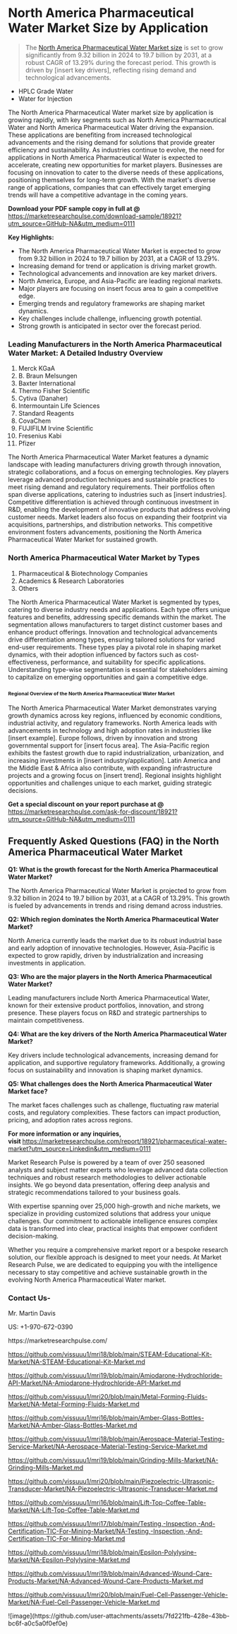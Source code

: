 <h1>North America Pharmaceutical Water Market&nbsp;Size by Application</h1><blockquote><p>The <a href="https://marketresearchpulse.com/download-sample/18921?utm_source=GitHub-NA&amp;utm_medium=0111">North America Pharmaceutical Water Market size</a> is set to grow significantly from 9.32 billion in 2024 to 19.7 billion by 2031, at a robust CAGR of 13.29% during the forecast period. This growth is driven by [insert key drivers], reflecting rising demand and technological advancements.</p></blockquote><ul><li>HPLC Grade Water<li> Water for Injection</li></ul><p>The North America Pharmaceutical Water market size by application is growing rapidly, with key segments such as North America Pharmaceutical Water and North America Pharmaceutical Water driving the expansion. These applications are benefiting from increased technological advancements and the rising demand for solutions that provide greater efficiency and sustainability. As industries continue to evolve, the need for applications in North America Pharmaceutical Water is expected to accelerate, creating new opportunities for market players. Businesses are focusing on innovation to cater to the diverse needs of these applications, positioning themselves for long-term growth. With the market's diverse range of applications, companies that can effectively target emerging trends will have a competitive advantage in the coming years.</p><p><strong>Download your PDF sample copy in full at @ </strong><a href="https://marketresearchpulse.com/download-sample/18921?utm_source=GitHub-NA&amp;utm_medium=0111">https://marketresearchpulse.com/download-sample/18921?utm_source=GitHub-NA&amp;utm_medium=0111</a></p><p><strong>Key Highlights: </strong></p><ul><li>The North America Pharmaceutical Water Market is expected to grow from 9.32 billion in 2024 to 19.7 billion by 2031, at a CAGR of 13.29%.</li><li>Increasing demand for trend or application is driving market growth.</li><li>Technological advancements and innovation are key market drivers.</li><li>North America, Europe, and Asia-Pacific are leading regional markets.</li><li>Major players are focusing on insert focus area to gain a competitive edge.</li><li>Emerging trends and regulatory frameworks are shaping market dynamics.</li><li>Key challenges include challenge, influencing growth potential.</li><li>Strong growth is anticipated in sector over the forecast period.</li></ul><h3>Leading Manufacturers in the North America Pharmaceutical Water Market: A Detailed Industry Overview</h3><ol><li>Merck KGaA</li><li>B. Braun Melsungen</li><li>Baxter International</li><li>Thermo Fisher Scientific</li><li>Cytiva (Danaher)</li><li>Intermountain Life Sciences</li><li>Standard Reagents</li><li>CovaChem</li><li>FUJIFILM Irvine Scientific</li><li>Fresenius Kabi</li><li>Pfizer</li></ol><div class="flex max-w-full flex-col flex-grow"><div class="min-h-8 text-message flex w-full flex-col items-end gap-2 whitespace-normal break-words [.text-message+&amp;]:mt-5" dir="auto" data-message-author-role="assistant" data-message-id="fd8432e4-4910-450d-b182-61b7bfb0a01f" data-message-model-slug="gpt-4o"><div class="flex w-full flex-col gap-1 empty:hidden first:pt-[3px]"><div class="markdown prose w-full break-words dark:prose-invert light"><p>The North America Pharmaceutical Water Market features a dynamic landscape with leading manufacturers driving growth through innovation, strategic collaborations, and a focus on emerging technologies. Key players leverage advanced production techniques and sustainable practices to meet rising demand and regulatory requirements. Their portfolios often span diverse applications, catering to industries such as [insert industries]. Competitive differentiation is achieved through continuous investment in R&amp;D, enabling the development of innovative products that address evolving customer needs. Market leaders also focus on expanding their footprint via acquisitions, partnerships, and distribution networks. This competitive environment fosters advancements, positioning the North America Pharmaceutical Water Market for sustained growth.</p></div></div></div></div><h3>North America Pharmaceutical Water Market by Types</h3><ol><li>Pharmaceutical & Biotechnology Companies<li> Academics & Research Laboratories<li> Others</li></ol><div class="flex max-w-full flex-col flex-grow"><div class="min-h-8 text-message flex w-full flex-col items-end gap-2 whitespace-normal break-words [.text-message+&amp;]:mt-5" dir="auto" data-message-author-role="assistant" data-message-id="084470be-0bb7-4664-bddf-5156b4f41249" data-message-model-slug="gpt-4o-mini"><div class="flex w-full flex-col gap-1 empty:hidden first:pt-[3px]"><div class="markdown prose w-full break-words dark:prose-invert light"><p>The North America Pharmaceutical Water Market is segmented by types, catering to diverse industry needs and applications. Each type offers unique features and benefits, addressing specific demands within the market. The segmentation allows manufacturers to target distinct customer bases and enhance product offerings. Innovation and technological advancements drive differentiation among types, ensuring tailored solutions for varied end-user requirements. These types play a pivotal role in shaping market dynamics, with their adoption influenced by factors such as cost-effectiveness, performance, and suitability for specific applications. Understanding type-wise segmentation is essential for stakeholders aiming to capitalize on emerging opportunities and gain a competitive edge.</p></div></div></div></div><h3><span style="font-size: 11px;">Regional Overview of the North America Pharmaceutical Water Market</span></h3><div class="flex max-w-full flex-col flex-grow"><div class="min-h-8 text-message flex w-full flex-col items-end gap-2 whitespace-normal break-words [.text-message+&amp;]:mt-5" dir="auto" data-message-author-role="assistant" data-message-id="e9038762-ce64-4e30-91c9-9bd413514231" data-message-model-slug="gpt-4o-mini"><div class="flex w-full flex-col gap-1 empty:hidden first:pt-[3px]"><div class="markdown prose w-full break-words dark:prose-invert light"><p>The North America Pharmaceutical Water Market demonstrates varying growth dynamics across key regions, influenced by economic conditions, industrial activity, and regulatory frameworks. North America leads with advancements in technology and high adoption rates in industries like [insert example]. Europe follows, driven by innovation and strong governmental support for [insert focus area]. The Asia-Pacific region exhibits the fastest growth due to rapid industrialization, urbanization, and increasing investments in [insert industry/application]. Latin America and the Middle East &amp; Africa also contribute, with expanding infrastructure projects and a growing focus on [insert trend]. Regional insights highlight opportunities and challenges unique to each market, guiding strategic decisions.</p></div></div></div></div><p><strong>Get a special discount on your report purchase at @ </strong><a href="https://marketresearchpulse.com/ask-for-discount/18921?utm_source=GitHub-NA&amp;utm_medium=0111">https://marketresearchpulse.com/ask-for-discount/18921?utm_source=GitHub-NA&amp;utm_medium=0111</a></p><h2>Frequently Asked Questions (FAQ) in the North America Pharmaceutical Water Market</h2><p><strong>Q1: What is the growth forecast for the North America Pharmaceutical Water Market?</strong></p><p>The North America Pharmaceutical Water Market is projected to grow from 9.32 billion in 2024 to 19.7 billion by 2031, at a CAGR of 13.29%. This growth is fueled by advancements in trends and rising demand across industries.</p><p><strong>Q2: Which region dominates the North America Pharmaceutical Water Market?</strong></p><p>North America currently leads the market due to its robust industrial base and early adoption of innovative technologies. However, Asia-Pacific is expected to grow rapidly, driven by industrialization and increasing investments in application.</p><p><strong>Q3: Who are the major players in the North America Pharmaceutical Water Market?</strong></p><p>Leading manufacturers include North America Pharmaceutical Water, known for their extensive product portfolios, innovation, and strong presence. These players focus on R&amp;D and strategic partnerships to maintain competitiveness.</p><p><strong>Q4: What are the key drivers of the North America Pharmaceutical Water Market?</strong></p><p>Key drivers include technological advancements, increasing demand for application, and supportive regulatory frameworks. Additionally, a growing focus on sustainability and innovation is shaping market dynamics.</p><p><strong>Q5: What challenges does the North America Pharmaceutical Water Market face?</strong></p><p>The market faces challenges such as challenge, fluctuating raw material costs, and regulatory complexities. These factors can impact production, pricing, and adoption rates across regions.</p><p><strong>For more information or any inquiries, visit&nbsp;</strong><a href="https://marketresearchpulse.com/report/18921/pharmaceutical-water-market?utm_source=Linkedin&utm_medium=0111">https://marketresearchpulse.com/report/18921/pharmaceutical-water-market?utm_source=Linkedin&utm_medium=0111</a></p><p>Market Research Pulse is powered by a team of over 250 seasoned analysts and subject matter experts who leverage advanced data collection techniques and robust research methodologies to deliver actionable insights. We go beyond data presentation, offering deep analysis and strategic recommendations tailored to your business goals.</p><p>With expertise spanning over 25,000 high-growth and niche markets, we specialize in providing customized solutions that address your unique challenges. Our commitment to actionable intelligence ensures complex data is transformed into clear, practical insights that empower confident decision-making.</p><p>Whether you require a comprehensive market report or a bespoke research solution, our flexible approach is designed to meet your needs. At Market Research Pulse, we are dedicated to equipping you with the intelligence necessary to stay competitive and achieve sustainable growth in the evolving North America Pharmaceutical Water market.</p><h3><strong>Contact Us-</strong></h3><p>Mr. Martin Davis</p><p>US: +1-970-672-0390</p><p>https://marketresearchpulse.com/</p><p><a href="https://github.com/vissuuu1/mri18/blob/main/STEAM-Educational-Kit-Market/NA-STEAM-Educational-Kit-Market.md">https://github.com/vissuuu1/mri18/blob/main/STEAM-Educational-Kit-Market/NA-STEAM-Educational-Kit-Market.md</a></p><p><a href="https://github.com/vissuuu1/mri19/blob/main/Amiodarone-Hydrochloride-API-Market/NA-Amiodarone-Hydrochloride-API-Market.md">https://github.com/vissuuu1/mri19/blob/main/Amiodarone-Hydrochloride-API-Market/NA-Amiodarone-Hydrochloride-API-Market.md</a></p><p><a href="https://github.com/vissuuu1/mri20/blob/main/Metal-Forming-Fluids-Market/NA-Metal-Forming-Fluids-Market.md">https://github.com/vissuuu1/mri20/blob/main/Metal-Forming-Fluids-Market/NA-Metal-Forming-Fluids-Market.md</a></p><p><a href="https://github.com/vissuuu1/mri16/blob/main/Amber-Glass-Bottles-Market/NA-Amber-Glass-Bottles-Market.md">https://github.com/vissuuu1/mri16/blob/main/Amber-Glass-Bottles-Market/NA-Amber-Glass-Bottles-Market.md</a></p><p><a href="https://github.com/vissuuu1/mri18/blob/main/Aerospace-Material-Testing-Service-Market/NA-Aerospace-Material-Testing-Service-Market.md">https://github.com/vissuuu1/mri18/blob/main/Aerospace-Material-Testing-Service-Market/NA-Aerospace-Material-Testing-Service-Market.md</a></p><p><a href="https://github.com/vissuuu1/mri19/blob/main/Grinding-Mills-Market/NA-Grinding-Mills-Market.md">https://github.com/vissuuu1/mri19/blob/main/Grinding-Mills-Market/NA-Grinding-Mills-Market.md</a></p><p><a href="https://github.com/vissuuu1/mri20/blob/main/Piezoelectric-Ultrasonic-Transducer-Market/NA-Piezoelectric-Ultrasonic-Transducer-Market.md">https://github.com/vissuuu1/mri20/blob/main/Piezoelectric-Ultrasonic-Transducer-Market/NA-Piezoelectric-Ultrasonic-Transducer-Market.md</a></p><p><a href="https://github.com/vissuuu1/mri16/blob/main/Lift-Top-Coffee-Table-Market/NA-Lift-Top-Coffee-Table-Market.md">https://github.com/vissuuu1/mri16/blob/main/Lift-Top-Coffee-Table-Market/NA-Lift-Top-Coffee-Table-Market.md</a></p><p><a href="https://github.com/vissuuu1/mri17/blob/main/Testing,-Inspection,-And-Certification-TIC-For-Mining-Market/NA-Testing,-Inspection,-And-Certification-TIC-For-Mining-Market.md">https://github.com/vissuuu1/mri17/blob/main/Testing,-Inspection,-And-Certification-TIC-For-Mining-Market/NA-Testing,-Inspection,-And-Certification-TIC-For-Mining-Market.md</a></p><p><a href="https://github.com/vissuuu1/mri18/blob/main/Epsilon-Polylysine-Market/NA-Epsilon-Polylysine-Market.md">https://github.com/vissuuu1/mri18/blob/main/Epsilon-Polylysine-Market/NA-Epsilon-Polylysine-Market.md</a></p><p><a href="https://github.com/vissuuu1/mri19/blob/main/Advanced-Wound-Care-Products-Market/NA-Advanced-Wound-Care-Products-Market.md">https://github.com/vissuuu1/mri19/blob/main/Advanced-Wound-Care-Products-Market/NA-Advanced-Wound-Care-Products-Market.md</a></p><p><a href="https://github.com/vissuuu1/mri20/blob/main/Fuel-Cell-Passenger-Vehicle-Market/NA-Fuel-Cell-Passenger-Vehicle-Market.md">https://github.com/vissuuu1/mri20/blob/main/Fuel-Cell-Passenger-Vehicle-Market/NA-Fuel-Cell-Passenger-Vehicle-Market.md</a></p>
![image](https://github.com/user-attachments/assets/7fd221fb-428e-43bb-bc6f-a0c5a0f0ef0e)
